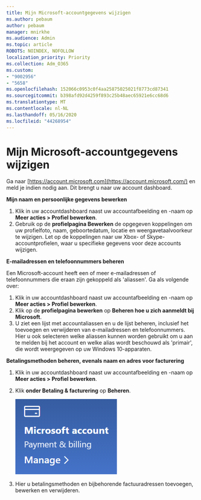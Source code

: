 ```yaml
---
title: Mijn Microsoft-accountgegevens wijzigen
ms.author: pebaum
author: pebaum
manager: mnirkhe
ms.audience: Admin
ms.topic: article
ROBOTS: NOINDEX, NOFOLLOW
localization_priority: Priority
ms.collection: Adm_O365
ms.custom:
- "9002956"
- "5658"
ms.openlocfilehash: 152066c0953c0f4aa25875025021f8773cd87341
ms.sourcegitcommit: b398afd92d4259f893c25b48aec65921e6cc68d6
ms.translationtype: MT
ms.contentlocale: nl-NL
ms.lasthandoff: 05/16/2020
ms.locfileid: "44268954"
---
```

# <a name="change-my-microsoft-account-information"></a>Mijn Microsoft-accountgegevens wijzigen

Ga naar [https://account.microsoft.com](https://account.microsoft.com/) en meld je indien nodig aan. Dit brengt u naar uw account dashboard.  

**Mijn naam en persoonlijke gegevens bewerken**

1. Klik in uw accountdashboard naast uw accountafbeelding en -naam op **Meer acties > Profiel bewerken**.
2. Gebruik op de **profielpagina Bewerken** de opgegeven koppelingen om uw profielfoto, naam, geboortedatum, locatie en weergavetaalvoorkeur te wijzigen. Let op de koppelingen naar uw Xbox- of Skype-accountprofielen, waar u specifieke gegevens voor deze accounts wijzigen.

**E-mailadressen en telefoonnummers beheren**

Een Microsoft-account heeft een of meer e-mailadressen of telefoonnummers die eraan zijn gekoppeld als 'aliassen'. Ga als volgende over:

1. Klik in uw accountdashboard naast uw accountafbeelding en -naam op **Meer acties > Profiel bewerken**.
2. Klik op de **profielpagina bewerken** op **Beheren hoe u zich aanmeldt bij Microsoft**. 
3. U ziet een lijst met accountaliassen en u de lijst beheren, inclusief het toevoegen en verwijderen van e-mailadressen en telefoonnummers. Hier u ook selecteren welke aliassen kunnen worden gebruikt om u aan te melden bij het account en welke alias wordt beschouwd als 'primair', die wordt weergegeven op uw Windows 10-apparaten.

**Betalingsmethoden beheren, evenals naam en adres voor facturering** 

1. Klik in uw accountdashboard naast uw accountafbeelding en -naam op **Meer acties > Profiel bewerken**.
2. Klik **onder Betaling & facturering** op **Beheren**.

    ![Betaling en facturering beheren](media/manage-account.png)

3. Hier u betalingsmethoden en bijbehorende factuuradressen toevoegen, bewerken en verwijderen. 
